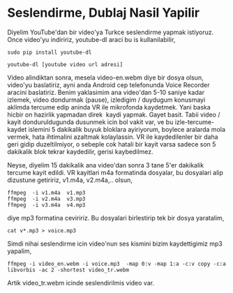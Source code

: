 # Seslendirme, Dublaj Nasil Yapilir

Diyelim YouTube'dan bir video'ya Turkce seslendirme yapmak
istiyoruz. Once video'yu indiririz, youtube-dl araci bu is
kullanilabilir,

```
sudo pip install youtube-dl
```

```
youtube-dl [youtube video url adresi]
```

Video alindiktan sonra, mesela video-en.webm diye bir dosya olsun,
video'yu baslatiriz, ayni anda Android cep telefonunda Voice Recorder
aracini baslatiriz. Benim yaklasimim ana video'dan 5-10 saniye kadar
izlemek, video dondurmak (pause), izledigim / duydugum konusmayi
aklimda tercume edip aninda VR ile mikrofonda kaydetmek. Yani baska
hicbir on hazirlik yapmadan direk  kaydi yapmak. Gayet basit. Tabii
video / kayit donduruldugunda dusunmek icin bol vakit var, ve bu
izle-tercume-kaydet islemini 5 dakikalik buyuk bloklara ayiriyorum,
boylece aralarda mola vermek, hata ihtimalini azaltmak kolaylassin. VR
ile kaydedilenler bir daha geri gidip duzeltilmiyor, o sebeple cok
hatali bir kayit varsa sadece son 5 dakikalik blok tekrar kaydedilir,
gerisi kaybedilmez.

Neyse, diyelim 15 dakikalik ana video'dan sonra 3 tane 5'er dakikalik
tercume kayit edildi. VR kayitlari m4a formatinda dosyalar, bu
dosyalari alip dizustune getiririz, v1.m4a, v2.m4a,.. olsun,

```
ffmpeg  -i v1.m4a  v1.mp3
ffmpeg  -i v2.m4a  v3.mp3
ffmpeg  -i v3.m4a  v4.mp3
```

diye mp3 formatina ceviririz. Bu dosyalari birlestirip tek bir dosya
yaratalim,

```
cat v*.mp3 > voice.mp3
```

Simdi nihai seslendirme icin video'nun ses kismini bizim kaydettigimiz
mp3 yapalim,

```
ffmpeg -i video_en.webm -i voice.mp3  -map 0:v -map 1:a -c:v copy -c:a libvorbis -ac 2 -shortest video_tr.webm
```

Artik video_tr.webm icinde seslendirilmis video var.





